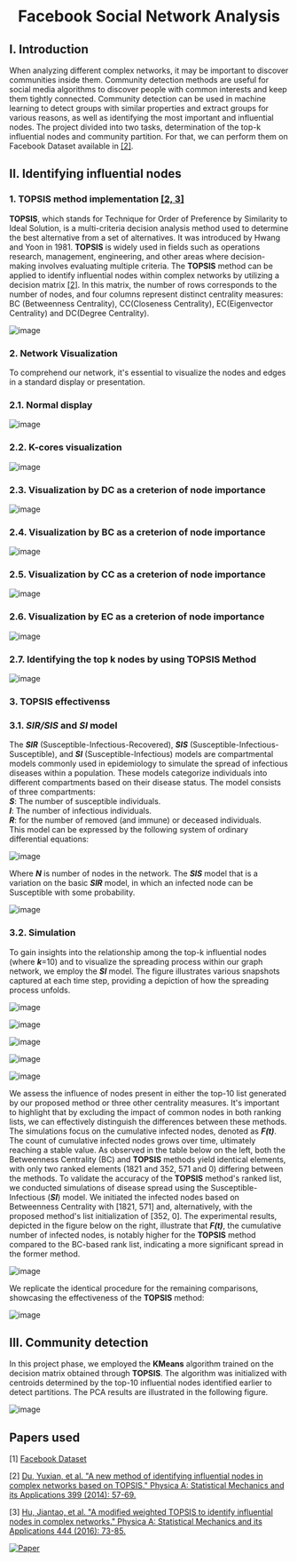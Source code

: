 <div align="center">
  
# Facebook Social Network Analysis

</div>

## I. Introduction

When analyzing different complex networks, it may be important
to discover communities inside them. Community detection methods 
are useful for social media algorithms to discover people with 
common interests and keep them tightly connected. Community detection
can be used in machine learning to detect groups with similar properties
and extract groups for various reasons, as well as identifying the most 
important and influential nodes.
The project divided into two tasks, determination of the top-k influential
nodes and community partition. For that, we can perform them on Facebook 
Dataset available in [[2]](#papers-used).


## II. Identifying influential nodes

### 1. **TOPSIS** method implementation [[2, 3]](#papers-used)

**TOPSIS**, which stands for Technique for Order of Preference by Similarity to Ideal Solution, is a multi-criteria decision analysis method used to determine the best alternative from a set of alternatives.   It was introduced by Hwang and Yoon in 1981. **TOPSIS** is widely used in fields such as operations research, management, engineering, and other areas where decision-making involves evaluating multiple criteria.
The **TOPSIS** method can be applied to identify influential nodes within complex networks by utilizing a decision matrix [[2]](#papers-used). In this matrix, the number of rows corresponds to the number of nodes, and four columns represent distinct centrality measures: BC (Betweenness Centrality), CC(Closeness Centrality), EC(Eigenvector Centrality) and DC(Degree Centrality).

![image](https://github.com/hassanInfo/Facebook_Social_Network_Analysis/assets/85229840/19d1914b-d8ea-455e-b174-2392088daaf7) 

### 2. Network Visualization

To comprehend our network, it's essential to visualize the nodes and edges in a standard display or presentation.

### 2.1. Normal display

![image](https://github.com/hassanInfo/Facebook_Social_Network_Analysis/assets/85229840/0aac37ba-c31e-4c6a-95de-867a260d9290)

### 2.2. K-cores visualization

![image](https://github.com/hassanInfo/Facebook_Social_Network_Analysis/assets/85229840/8869bc3a-56e2-4403-8e3d-045af988ccf4)

### 2.3. Visualization by DC as a creterion of node importance

![image](https://github.com/hassanInfo/Facebook_Social_Network_Analysis/assets/85229840/d4c473e5-0bbf-4713-a0a6-a04a3145fbee)

### 2.4. Visualization by BC as a creterion of node importance

![image](https://github.com/hassanInfo/Facebook_Social_Network_Analysis/assets/85229840/f150f19d-f571-4ad7-8f00-67b6abdd9daa)

### 2.5. Visualization by CC as a creterion of node importance

![image](https://github.com/hassanInfo/Facebook_Social_Network_Analysis/assets/85229840/182d082f-1448-4859-9408-d4b5c4207a5a)

### 2.6. Visualization by EC as a creterion of node importance

![image](https://github.com/hassanInfo/Facebook_Social_Network_Analysis/assets/85229840/cb50bf28-d986-4c32-809c-084e4cb66288)

### 2.7. Identifying the top k nodes by using **TOPSIS** Method

![image](https://github.com/hassanInfo/Facebook_Social_Network_Analysis/assets/85229840/f5381886-a14e-40fb-9ffc-d0b9e0837947)

### 3. **TOPSIS** effectivenss

### 3.1. ***SIR/SIS*** and ***SI*** model

The ***SIR*** (Susceptible-Infectious-Recovered), ***SIS*** (Susceptible-Infectious-Susceptible), and ***SI*** (Susceptible-Infectious) models are compartmental models commonly used in epidemiology to simulate the spread of infectious diseases within a population. These models categorize individuals into different compartments based on their disease status. The model consists of three compartments:<br>
***S***: The number of susceptible individuals.<br>
***I***: The number of infectious individuals.<br>
***R***: for the number of removed (and immune) or deceased individuals.<br>
This model can be expressed by the following system of ordinary differential equations:<br>

![image](https://github.com/hassanInfo/Facebook_Social_Network_Analysis/assets/85229840/916cfe0e-7e20-4eee-a71b-26d187ca076d)

Where ***N*** is number of nodes in the network. The ***SIS*** model that is a variation on the basic ***SIR*** model, in which an infected node can be Susceptible with some probability.

![image](https://github.com/hassanInfo/Facebook_Social_Network_Analysis/assets/85229840/0e47de79-1f74-4afd-819e-f0767d50f37d)

### 3.2. Simulation

To gain insights into the relationship among the top-k influential nodes (where ***k***=10) and to visualize the spreading process within our graph network, we employ the ***SI*** model. The figure illustrates various snapshots captured at each time step, providing a depiction of how the spreading process unfolds.

![image](https://github.com/hassanInfo/Facebook_Social_Network_Analysis/assets/85229840/5fdd12ad-fccb-4132-b08b-e7500fef899d)

![image](https://github.com/hassanInfo/Facebook_Social_Network_Analysis/assets/85229840/fe480ea0-289c-4f83-8dac-c2c19be139f3)

![image](https://github.com/hassanInfo/Facebook_Social_Network_Analysis/assets/85229840/0a4fd20d-ceaa-431f-a242-6859a548278f)

![image](https://github.com/hassanInfo/Facebook_Social_Network_Analysis/assets/85229840/e6b76054-4f1f-4d40-b66c-b65d8d4a532c)

![image](https://github.com/hassanInfo/Facebook_Social_Network_Analysis/assets/85229840/bd9ace14-2da6-45fe-877f-398feff6dd1e)

We assess the influence of nodes present in either the top-10 list generated by our proposed method or three other centrality measures. It's important to highlight that by excluding the impact of common nodes in both ranking lists, we can effectively distinguish the differences between these methods. The simulations focus on the cumulative infected nodes, denoted as ***F(t)***. The count of cumulative infected nodes grows over time, ultimately reaching a stable value.
As observed in the table below on the left, both the Betweenness Centrality (BC) and **TOPSIS** methods yield identical elements, with only two ranked elements (1821 and 352, 571 and 0) differing between the methods. To validate the accuracy of the **TOPSIS** method's ranked list, we conducted simulations of disease spread using the Susceptible-Infectious (***SI***) model. We initiated the infected nodes based on Betweenness Centrality with [1821, 571] and, alternatively, with the proposed method's list initialization of [352, 0]. The experimental results, depicted in the figure below on the right, illustrate that ***F(t)***, the cumulative number of infected nodes, is notably higher for the **TOPSIS** method compared to the BC-based rank list, indicating a more significant spread in the former method.

![image](https://github.com/hassanInfo/Facebook_Social_Network_Analysis/assets/85229840/4a213be2-aacb-4282-ae6f-fe45ceefc76b)

We replicate the identical procedure for the remaining comparisons, showcasing the effectiveness of the **TOPSIS** method:

![image](https://github.com/hassanInfo/Facebook_Social_Network_Analysis/assets/85229840/4cb93baa-6d15-4a3f-9778-40580674b0eb)

## III. Community detection

In this project phase, we employed the **KMeans** algorithm trained on the decision matrix obtained through **TOPSIS**. The algorithm was initialized with centroids determined by the top-10 influential nodes identified earlier to detect partitions. The PCA results are illustrated in the following figure.

![image](https://github.com/hassanInfo/Facebook_Social_Network_Analysis/assets/85229840/1673a670-780b-4405-979f-8e8c0f4b61e4)

## Papers used
[1] [Facebook Dataset](https://snap.stanford.edu/data/ego-Facebook.html)

[2] [Du, Yuxian, et al. "A new method of identifying influential nodes in complex networks based on TOPSIS." Physica A: Statistical Mechanics and its Applications 399 (2014): 57-69.](https://github.com/hassanInfo/Facebook-Social-Network-Analysis/files/9278203/1-s2.0-S0378437113011552-main.pdf)

[3] [Hu, Jiantao, et al. "A modified weighted TOPSIS to identify influential nodes in complex networks." Physica A: Statistical Mechanics and its Applications 444 (2016): 73-85.](https://github.com/hassanInfo/Facebook-Social-Network-Analysis/files/9278205/1-s2.0-S0378437115007554-main.pdf)


[![Paper](https://img.shields.io/badge/Paper-arxiv.2111.15664-red)](https://arxiv.org/abs/2111.15664)
